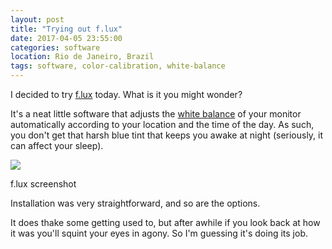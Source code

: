 ```yaml
---
layout: post
title: "Trying out f.lux"
date: 2017-04-05 23:55:00
categories: software
location: Rio de Janeiro, Brazil
tags: software, color-calibration, white-balance
---
```


I decided to try <a href="https://justgetflux.com" target="_blank">f.lux</a> today. What is it you might wonder?

It's a neat little software that adjusts the <a href="https://en.wikipedia.org/wiki/Color_balance" target="_blank">white balance</a> of your monitor automatically according to your location and the time of the day. As such, you don't get that harsh blue tint that keeps you awake at night (seriously, it can affect your sleep).

<div class="post-image">
    <a href="{{ site.baseurl }}/img/posts/flux-shot.png" target="_blank"><img src="{{ site.baseurl }}/img/posts/flux-shot.png"/></a>
    <p class="post-image-caption">f.lux screenshot</p>
</div>

<!--more-->

Installation was very straightforward, and so are the options.

It does thake some getting used to, but after awhile if you look back at how it was you'll squint your eyes in agony. So I'm guessing it's doing its job.